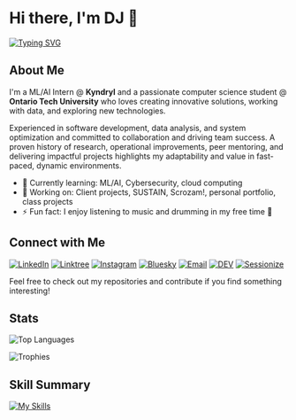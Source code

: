 # Hi there, I'm DJ 👋

[![Typing SVG](https://readme-typing-svg.demolab.com?font=Fira+Code&pause=1000&color=71CEF7&random=true&width=435&height=30&lines=Full+Stack+Developer;ML/AI+Researcher;Computer+Science+Student)](https://git.io/typing-svg)
## About Me

I'm a ML/AI Intern @ **Kyndryl** and a passionate computer science student @ **Ontario Tech University** who loves creating innovative solutions, working with data, and exploring new technologies. 

Experienced in software development, data analysis, and system optimization and committed to collaboration and driving team success. A proven history of research, operational improvements, peer mentoring, and delivering impactful projects highlights my adaptability and value in fast-paced, dynamic environments.

- 🌱 Currently learning: ML/AI, Cybersecurity, cloud computing
- 💼 Working on: Client projects, SUSTAIN, Scrozam!, personal portfolio, class projects
- ⚡ Fun fact: I enjoy listening to music and drumming in my free time 🥁

## Connect with Me
[![LinkedIn](https://img.shields.io/badge/LinkedIn-0077B5?style=for-the-badge)](https://www.linkedin.com/in/djleamen)
[![Linktree](https://img.shields.io/badge/Linktree-43E55E?style=for-the-badge&logo=linktree&logoColor=white)](https://linktr.ee/djleamen)
[![Instagram](https://img.shields.io/badge/Instagram-E4405F?style=for-the-badge&logo=instagram&logoColor=white)](https://www.instagram.com/dejjos)
[![Bluesky](https://img.shields.io/badge/Bluesky-1285FE?style=for-the-badge&logo=bluesky&logoColor=white)](https://bsky.app/profile/dejjo.bsky.social)
[![Email](https://img.shields.io/badge/Email-D14836?style=for-the-badge&logo=gmail&logoColor=white)](mailto:dj.leamen@ontariotechu.com)
[![DEV](https://img.shields.io/badge/Dev.to-0A0A0A?style=for-the-badge&logo=dev.to&logoColor=white)](https://dev.to/djleamen)
[![Sessionize](https://img.shields.io/badge/Sessionize-1AB394?style=for-the-badge&logo=sessionize&logoColor=white)](https://sessionize.com/djleamen/)

Feel free to check out my repositories and contribute if you find something interesting!

## Stats
![Top Languages](https://github-readme-stats.vercel.app/api/top-langs/?username=djleamen&theme=transparent&show_icons=true&hide_border=true&langs_count=10&layout=compact)

![Trophies](https://github-profile-trophy.vercel.app/?username=djleamen&theme=radical&title=-Reviews,-Experience,-Followers)

</details>
  
## Skill Summary
[![My Skills](https://skillicons.dev/icons?i=py,cpp,java,cs,js,powershell,vscode,react,nodejs,vue,npm,devto,github,replit,raspberrypi,arduino,azure,aws&perline=18)](https://skillicons.dev)
